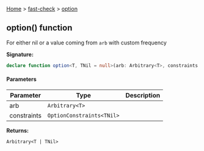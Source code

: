 [Home](/) &gt; [fast-check](../fast-check.md) &gt; [option](option_2.md)

## option() function

For either nil or a value coming from `arb` with custom frequency

<b>Signature:</b>

```typescript
declare function option<T, TNil = null>(arb: Arbitrary<T>, constraints: OptionConstraints<TNil>): Arbitrary<T | TNil>;
```

#### Parameters

|  Parameter | Type | Description |
|  --- | --- | --- |
|  arb | <code>Arbitrary&lt;T&gt;</code> |  |
|  constraints | <code>OptionConstraints&lt;TNil&gt;</code> |  |

<b>Returns:</b>

`Arbitrary<T | TNil>`

